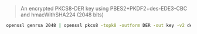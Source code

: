 > An encrypted PKCS8-DER key using PBES2+PKDF2+des-EDE3-CBC and hmacWithSHA224 (2048 bits)

```sh
openssl genrsa 2048 | openssl pkcs8 -topk8 -outform DER -out key -v2 des3 -v2prf hmacWithSHA224 -passout pass:password
```
